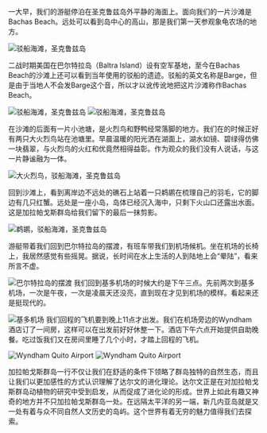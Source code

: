 一大早，我们的游艇停泊在圣克鲁兹岛外平静的海面上。面向我们的一片沙滩是Bachas Beach。远处可以看到岛中心的高山，那是我们第一天参观象龟农场的地方。

![驳船海滩，圣克鲁兹岛](https://ik.imagekit.io/wavelet/2018-Galapagos/tr:n-blogs/_MG_0327_u6wLF5FIZ.jpg)

二战时期美国在巴尔特拉岛（Baltra Island）设有空军基地，至今在Bachas Beach的沙滩上还可以看到当年使用的驳船的遗迹。驳船的英文名称是Barge，但是由于当地人不会发Barge这个音，所以才以讹传讹地把这片沙滩称作Bachas Beach。

![驳船海滩，圣克鲁兹岛](https://ik.imagekit.io/wavelet/2018-Galapagos/tr:n-blogs/IMG_20180706_072302_URBSng9WE.jpg)
![驳船海滩，圣克鲁兹岛](https://ik.imagekit.io/wavelet/2018-Galapagos/tr:n-blogs/IMG_20180706_072703_chvQzcik6.jpg)

在沙滩的后面有一片小池塘，是火烈鸟和野鸭经常落脚的地方。我们在的时候正好有两只大火烈鸟站在池塘里。早晨温暖的阳光洒在湖面上，湖水如镜、碧绿得仿佛一块翡翠，与火烈鸟的火红和优竟然相得益彰。作为观众的我们没有人说话，与这一片静谧融为一体。

![大火烈鸟，驳船海滩，圣克鲁兹岛](https://ik.imagekit.io/wavelet/2018-Galapagos/tr:n-blogs/_W7A7173_lfCCHyZVv.jpg)

回到沙滩上，看到离岸边不远处的礁石上站着一只鹈鹕在梳理自己的羽毛，它的脚边有几只红蟹。远处是一座小岛，岛体已经沉入海中，只剩下火山口还露出水面。这是加拉帕戈斯群岛给我们留下的最后一抹剪影。

![鹈鹕，驳船海滩，圣克鲁兹岛](https://ik.imagekit.io/wavelet/2018-Galapagos/tr:n-blogs/_W7A7193_gQBiXovHbgO.jpg)

游艇带着我们回到巴尔特拉岛的摆渡，有班车带我们到机场候机。坐在机场的长椅上，我居然感觉有些摇晃。据说，长时间在水上生活的人到陆地上会“晕陆”，看来所言不虚。

![巴尔特拉岛的摆渡](https://ik.imagekit.io/wavelet/2018-Galapagos/tr:n-blogs/IMG_20180706_084640_voxMhSxG9cF.jpg)
我们回到基多机场的时候大约是下午三点。先前两次到基多机场，一次是午夜，一次是凌晨天还没亮，直到现在才见到机场的模样。看起来还是挺现代的。

![基多机场](https://ik.imagekit.io/wavelet/2018-Galapagos/tr:n-blogs/IMG_20180706_151429_JC9CDlTp1.jpg)
我们回程的飞机要到晚上11点才出发。我们在机场旁边的Wyndham酒店订了一间房，这样可以在出发前好好休整一下。酒店下午六点开始提供自助晚餐。吃过饭我们又在房间里睡了几个小时，才踏上回程的飞机。

![Wyndham Quito Airport](https://ik.imagekit.io/wavelet/2018-Galapagos/tr:n-blogs/IMG_20180706_174604_fo9PHHZgg.jpg)
![Wyndham Quito Airport](https://ik.imagekit.io/wavelet/2018-Galapagos/tr:n-blogs/IMG_20180706_180215_SpMgM5xXLFK1.jpg)

加拉帕戈斯群岛一行不仅让我们在舒适的条件下领略了群岛独特的自然生态，而且让我们以更加感性的方式认识理解了达尔文的进化理论。达尔文正是在对加拉帕戈斯群岛动植物的研究中受到启发，从而促成了进化论的形成。世界上如此有趣又神奇的地方并不只加拉帕戈斯群岛一处。在远隔太平洋的另一端，新几内亚岛就是又一处有着与众不同自然人文历史的岛屿。这个世界有着无穷的魅力值得我们去探索。